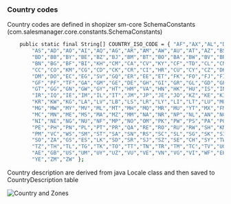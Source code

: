 
### Country codes

Country codes are defined in shopizer sm-core SchemaConstants (com.salesmanager.core.constants.SchemaConstants)
 
```sh
	public static final String[] COUNTRY_ISO_CODE = { "AF","AX","AL","DZ",
		"AS","AD","AO","AI","AQ","AG","AR","AM","AW","AU","AT","AZ","BS","BH",
		"BD","BB","BY","BE","BZ","BJ","BM","BT","BO","BA","BW","BV","BR","IO",
		"BN","BG","BF","BI","KH","CM","CA","CV","KY","CF","TD","CL","CN","CX",
		"CC","CO","KM","CG","CD","CK","CR","CI","HR","CU","CY","CZ","DK","DJ",
		"DM","DO","EC","EG","SV","GQ","ER","EE","ET","FK","FO","FJ","FI","FR",
		"GF","PF","TF","GA","GM","GE","DE","GH","GI","GR","GL","GD","GP","GU",
		"GT","GG","GN","GW","GY","HT","HM","VA","HN","HK","HU","IS","IN","ID",
		"IR","IQ","IE","IM","IL","IT","JM","JP","JE","JO","KZ","KE","KI","KP",
		"KR","KW","KG","LA","LV","LB","LS","LR","LY","LI","LT","LU","MO","MK",
		"MG","MW","MY","MV","ML","MT","MH","MQ","MR","MU","YT","MX","FM","MD",
		"MC","MN","ME","MS","MA","MZ","MM","NA","NR","NP","NL","AN","NC","NZ",
		"NI","NE","NG","NU","NF","MP","NO","OM","PK","PW","PS","PA","PG","PY",
		"PE","PH","PN","PL","PT","PR","QA","RE","RO","RU","RW","SH","KN","LC",
		"PM","VC","WS","SM","ST","SA","SN","RS","SC","SL","SG","SK","SI","SB",
		"SO","ZA","GS","ES","LK","SD","SR","SJ","SZ","SE","CH","SY","TW","TJ",
		"TZ","TH","TL","TG","TK","TO","TT","TN","TR","TM","TC","TV","UG","UA",
		"AE","GB","US","UM","UY","UZ","VU","VE","VN","VG","VI","WF","EH",
	    "YE","ZM","ZW" };
```

Country description are derived from java Locale class and then saved to
CountryDescription table

![Country and Zones](/static/img/documentation/country-zones.png "Country and zones refernece data")

